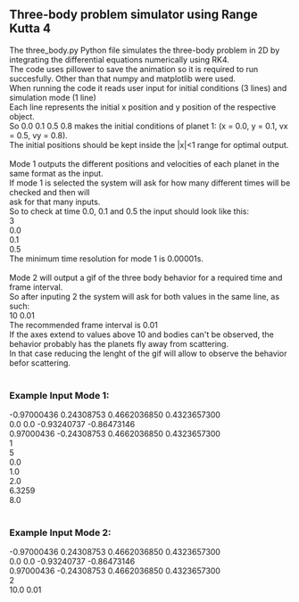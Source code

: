 ## Three-body problem simulator using Range Kutta 4
The three_body.py Python file simulates the three-body problem in 2D by integrating the differential equations numerically using RK4. <br>
The code uses pillower to save the animation so it is required to run succesfully. Other than that numpy and matplotlib were used. <br>
When running the code it reads user input for initial conditions (3 lines) and simulation mode (1 line) <br>
Each line represents the initial x position and y position of the respective object. <br>
So 0.0 0.1 0.5 0.8 makes the initial conditions of planet 1: (x = 0.0, y = 0.1, vx = 0.5, vy = 0.8). <br>
The initial positions should be kept inside the |x|<1 range for optimal output. <br> 
<br>
Mode 1 outputs the different positions and velocities of each planet in the same format as the input. <br>
If mode 1 is selected the system will ask for how many different times will be checked and then will <br>
ask for that many inputs. <br>
So to check at time 0.0, 0.1 and 0.5 the input should look like this: <br>
3 <br>
0.0 <br>
0.1 <br>
0.5 <br>
The minimum time resolution for mode 1 is 0.00001s.<br>
<br>
Mode 2 will output a gif of the three body behavior for a required time and frame interval. <br>
So after inputing 2 the system will ask for both values in the same line, as such:<br>
10 0.01<br>
The recommended frame interval is 0.01<br>
If the axes extend to values above 10 and bodies can't be observed, the behavior probably has the planets fly away from scattering.<br>
In that case reducing the lenght of the gif will allow to observe the behavior befor scattering.<br>
<br>
### Example Input Mode 1:<br>
-0.97000436 0.24308753 0.4662036850 0.4323657300<br>
0.0 0.0 -0.93240737 -0.86473146<br>
0.97000436 -0.24308753 0.4662036850 0.4323657300<br>
1<br>
5<br>
0.0<br>
1.0<br>
2.0<br>
6.3259<br>
8.0<br>
<br>
### Example Input Mode 2:<br>
-0.97000436 0.24308753 0.4662036850 0.4323657300<br>
0.0 0.0 -0.93240737 -0.86473146<br>
0.97000436 -0.24308753 0.4662036850 0.4323657300<br>
2<br>
10.0 0.01<br>

